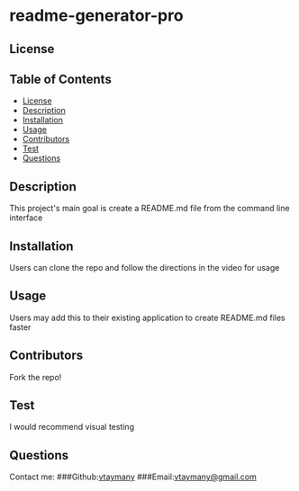 
# readme-generator-pro
## License

## Table of Contents
* [License](#license)
* [Description](#description)
* [Installation](#installation)
* [Usage](#usage)
* [Contributors](#contributors)
* [Test](#test)
* [Questions](#questions)
## Description
This project's main goal is create a README.md file from the command line interface
## Installation 
Users can clone the repo and follow the directions in the video for usage
## Usage 
Users may add this to their existing application to create README.md files faster
## Contributors
Fork the repo!
## Test
I would recommend visual testing
## Questions
Contact me:
###Github:[vtaymany](https://github.com/vtaymany/)
###Email:[vtaymany@gmail.com](vtaymany@gmail.com)
